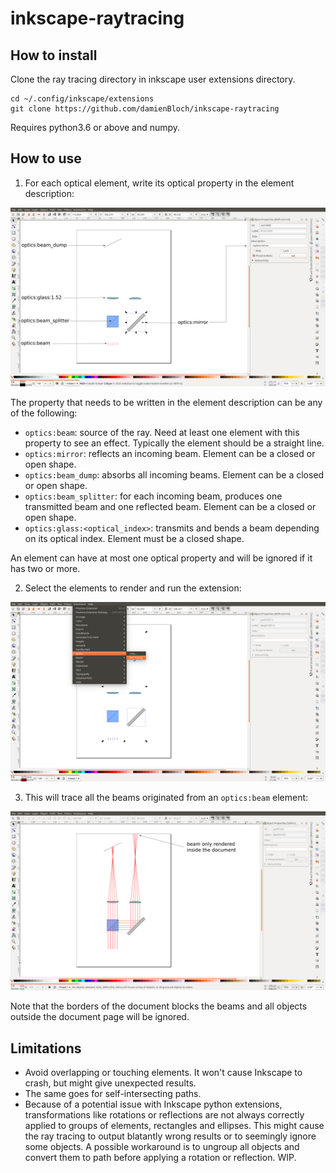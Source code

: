 # inkscape-raytracing

## How to install 

Clone the ray tracing directory in inkscape user extensions directory. 

  ```shell
  cd ~/.config/inkscape/extensions
  git clone https://github.com/damienBloch/inkscape-raytracing
  ```
  
Requires python3.6 or above and numpy. 

## How to use

1. For each optical element, write its optical property in the element description:

  ![plot](./pictures/ray_tracing_1.png)

The property that needs to be written in the element description can be any of the following:
  * `optics:beam`: source of the ray. Need at least one element with this property to see an effect. Typically the element should be a straight line.
  * `optics:mirror`: reflects an incoming beam. Element can be a closed or open shape.
  * `optics:beam_dump`: absorbs all incoming beams. Element can be a closed or open shape.
  * `optics:beam_splitter`: for each incoming beam, produces one transmitted beam and one reflected beam. Element can be a closed or open shape.
  * `optics:glass:<optical_index>`: transmits and bends a beam depending on its optical index. Element must be a closed shape.  
  
An element can have at most one optical property and will be ignored if it has two or more.


2. Select the elements to render and run the extension:

![plot](./pictures/ray_tracing_2.png)


3. This will trace all the beams originated from an `optics:beam` element:

![plot](./pictures/ray_tracing_3.png)

Note that the borders of the document blocks the beams and all objects outside the document page will be ignored.


## Limitations

* Avoid overlapping or touching elements. It won't cause Inkscape to crash, but might give unexpected results.
* The same goes for self-intersecting paths.
* Because of a potential issue with Inkscape python extensions, transformations like rotations or reflections are not always correctly applied to groups of elements, rectangles and ellipses. This might cause the ray tracing to output blatantly wrong results or to seemingly ignore some objects. A possible workaround is to ungroup all objects and convert them to path before applying a rotation or reflection. WIP.     
